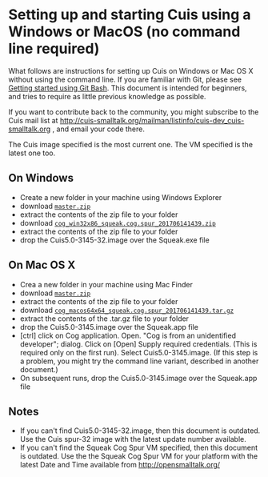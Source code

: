 # Setting up and starting Cuis using a Windows or MacOS (no command line required) #

What follows are instructions for setting up Cuis on Windows or Mac OS X without using the command line. If you are familiar with Git, please see [Getting started using Git Bash](GettingStarted.md). This document is intended for beginners, and tries to require as little previous knowledge as possible.

If you want to contribute back to the community, you might subscribe to the Cuis mail list at http://cuis-smalltalk.org/mailman/listinfo/cuis-dev_cuis-smalltalk.org , and email your code there.

The Cuis image specified is the most current one. The VM specified is the latest one too.

## On Windows ##
* Create a new folder in your machine using Windows Explorer
* download [`master.zip`](https://github.com/Cuis-Smalltalk/Cuis-Smalltalk-Dev/archive/master.zip)
* extract the contents of the zip file to your folder
* download [`cog_win32x86_squeak.cog.spur_201706141439.zip`](https://bintray.com/opensmalltalk/vm/download_file?file_path=cog_win32x86_squeak.cog.spur_201706141439.zip)
* extract the contents of the zip file to your folder
* drop the Cuis5.0-3145-32.image over the Squeak.exe file

## On Mac OS X ##
* Crea a new folder in your machine using Mac Finder
* download [`master.zip`](https://github.com/Cuis-Smalltalk/Cuis-Smalltalk-Dev/archive/master.zip)
* extract the contents of the zip file to your folder
* download [`cog_macos64x64_squeak.cog.spur_201706141439.tar.gz`](https://bintray.com/opensmalltalk/vm/download_file?file_path=cog_macos64x64_squeak.cog.spur_201706141439.tar.gz)
* extract the contents of the .tar.gz file to your folder
* drop the Cuis5.0-3145.image over the Squeak.app file
* [ctrl] click on Cog application. Open. "Cog is from an unidentified developer"; dialog. Click on [Open] Supply required credentials. (This is required only on the first run). Select Cuis5.0-3145.image. (If this step is a problem, you might try the command line variant, described in another document.)
* On subsequent runs, drop the Cuis5.0-3145.image over the Squeak.app file

## Notes ##
* If you can't find Cuis5.0-3145-32.image, then this document is outdated. Use the Cuis spur-32 image with the latest update number available.
* If you can't find the Squeak Cog Spur VM specified, then this document is outdated. Use the the Squeak Cog Spur VM for your platform with the latest Date and Time available from http://opensmalltalk.org/

